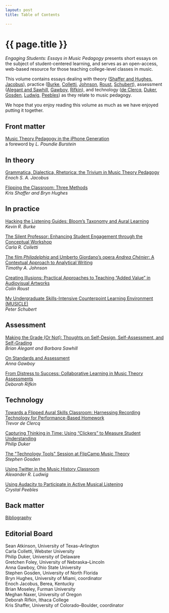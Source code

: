 ```yaml
---
layout: post
title: Table of Contents

---
```


{{ page.title }}
================

_Engaging Students: Essays in Music Pedagogy_ presents short essays on the subject of student-centered learning, and serves as an open-access, web-based resource for those teaching college-level classes in music.

This volume contains essays dealing with theory ([Shaffer and Hughes](shafferintro.html), [Jacobus](jacobus.html)), practice ([Burke](burke.html), [Colletti](colletti.html), [Johnson](johnson.html), [Roust](roust.html), [Schubert](schubert.html)), assessment ([Alegant and Sawhill](alegantSawhill.html), [Gawboy](gawboy.html), [Rifkin](rifkin.html)), and technology ([de Clercq](deClercq.html), [Duker](duker.html), [Gosden](gosden.html), [Ludwig](ludwig.html), [Peebles](peebles.html)) as they relate to music pedagogy. 

We hope that you enjoy reading this volume as much as we have enjoyed putting it together.


## Front matter

[Music Theory Pedagogy in the iPhone Generation](burstein.html)  
a foreword by _L. Poundie Burstein_  

## In theory

[Grammatica, Dialectica, Rhetorica: the Trivium in Music Theory Pedagogy](jacobus.html)  
_Enoch S. A. Jacobus_  

[Flipping the Classroom: Three Methods](shafferintro.html)  
_Kris Shaffer and Bryn Hughes_  

## In practice

[Hacking the Listening Guides: Bloom’s Taxonomy and Aural Learning](burke.html)  
_Kevin R. Burke_  

[The Silent Professor: Enhancing Student Engagement through the Conceptual Workshop](colletti.html)  
_Carla R. Colletti_  

[The film _Philadelphia_ and Umberto Giordano’s opera _Andrea Chénier_: A Contextual Approach to Analytical Writing](johnson.html)  
_Timothy A. Johnson_  

[Creating Illusions: Practical Approaches to Teaching “Added Value” in Audiovisual Artworks](roust.html)  
_Colin Roust_  

[My Undergraduate Skills-Intensive Counterpoint Learning Environment (MUSICLE)](schubert.html)  
_Peter Schubert_  

## Assessment

[Making the Grade (Or Not): Thoughts on Self-Design, Self-Assessment, and Self-Grading](alegantSawhill.html)  
_Brian Alegant and Barbara Sawhill_  

[On Standards and Assessment](gawboy.html)  
_Anna Gawboy_  

[From Distress to Success: Collaborative Learning in Music Theory Assessments](rifkin.html)  
_Deborah Rifkin_  

## Technology

[Towards a Flipped Aural Skills Classroom: Harnessing Recording Technology for Performance-Based Homework](deClercq.html)  
_Trevor de Clercq_  

[Capturing Thinking in Time: Using “Clickers” to Measure Student Understanding](duker.html)  
_Philip Duker_   

[The "Technology Tools" Session at FlipCamp Music Theory](gosden.html)  
_Stephen Gosden_ 
 
[Using Twitter in the Music History Classroom](ludwig.html)  
_Alexander R. Ludwig_  

[Using Audacity to Participate in Active Musical Listening](peebles.html)  
_Crystal Peebles_  

## Back matter

[Bibliography](bibliography.html)


## Editorial Board

Sean Atkinson, University of Texas–Arlington  
Carla Colletti, Webster University  
Philip Duker, University of Delaware  
Gretchen Foley, University of Nebraska–Lincoln  
Anna Gawboy, Ohio State University  
Stephen Gosden, University of North Florida  
Bryn Hughes, University of Miami, coordinator  
Enoch Jacobus, Berea, Kentucky  
Brian Moseley, Furman University  
Meghan Naxer, University of Oregon  
Deborah Rifkin, Ithaca College  
Kris Shaffer, University of Colorado–Boulder, coordinator 